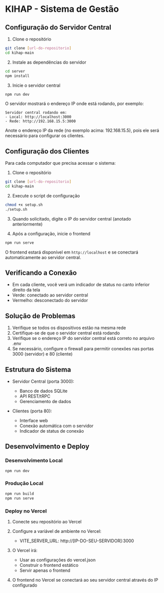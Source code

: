 # KIHAP - Sistema de Gestão

## Configuração do Servidor Central

1. Clone o repositório
```bash
git clone [url-do-repositorio]
cd kihap-main
```

2. Instale as dependências do servidor
```bash
cd server
npm install
```

3. Inicie o servidor central
```bash
npm run dev
```

O servidor mostrará o endereço IP onde está rodando, por exemplo:
```
Servidor central rodando em:
- Local: http://localhost:3000
- Rede: http://192.168.15.5:3000
```

Anote o endereço IP da rede (no exemplo acima: 192.168.15.5), pois ele será necessário para configurar os clientes.

## Configuração dos Clientes

Para cada computador que precisa acessar o sistema:

1. Clone o repositório
```bash
git clone [url-do-repositorio]
cd kihap-main
```

2. Execute o script de configuração
```bash
chmod +x setup.sh
./setup.sh
```

3. Quando solicitado, digite o IP do servidor central (anotado anteriormente)

4. Após a configuração, inicie o frontend
```bash
npm run serve
```

O frontend estará disponível em `http://localhost` e se conectará automaticamente ao servidor central.

## Verificando a Conexão

- Em cada cliente, você verá um indicador de status no canto inferior direito da tela
- Verde: conectado ao servidor central
- Vermelho: desconectado do servidor

## Solução de Problemas

1. Verifique se todos os dispositivos estão na mesma rede
2. Certifique-se de que o servidor central está rodando
3. Verifique se o endereço IP do servidor central está correto no arquivo .env
4. Se necessário, configure o firewall para permitir conexões nas portas 3000 (servidor) e 80 (cliente)

## Estrutura do Sistema

- Servidor Central (porta 3000):
  - Banco de dados SQLite
  - API REST/tRPC
  - Gerenciamento de dados

- Clientes (porta 80):
  - Interface web
  - Conexão automática com o servidor
  - Indicador de status de conexão

## Desenvolvimento e Deploy

### Desenvolvimento Local
```bash
npm run dev
```

### Produção Local
```bash
npm run build
npm run serve
```

### Deploy no Vercel

1. Conecte seu repositório ao Vercel
2. Configure a variável de ambiente no Vercel:
   - VITE_SERVER_URL: http://[IP-DO-SEU-SERVIDOR]:3000

3. O Vercel irá:
   - Usar as configurações do vercel.json
   - Construir o frontend estático
   - Servir apenas o frontend

4. O frontend no Vercel se conectará ao seu servidor central através do IP configurado
